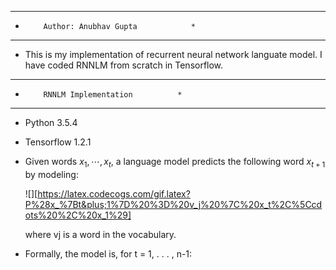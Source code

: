 ********************************************
*         Author: Anubhav Gupta            *
********************************************

  - This is my implementation of recurrent neural network languate model.
    I have coded RNNLM from scratch in Tensorflow.

*****************************************
*         RNNLM Implementation          *
*****************************************

  - Python 3.5.4
  - Tensorflow 1.2.1
  
  - Given words $x_1,\cdots , x_t$, a language model predicts the following
    word $x_{t+1}$ by modeling:
	
	![][https://latex.codecogs.com/gif.latex?P%28x_%7Bt&plus;1%7D%20%3D%20v_j%20%7C%20x_t%2C%5Ccdots%20%2C%20x_1%29]

	where vj is a word in the vocabulary.
  
  - Formally, the model is, for t = 1, . . . , n-1:
  
	
